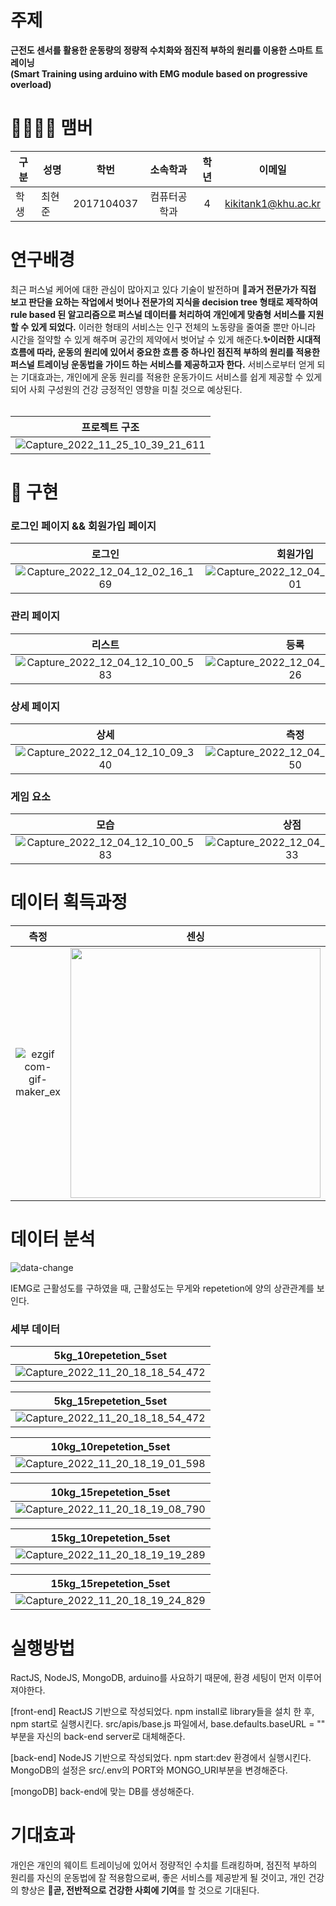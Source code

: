 
# 주제

<strong> 근전도 센서를 활용한 운동량의 정량적 수치화와 점진적 부하의 원리를 이용한 스마트 트레이닝 </strong>  
<strong> (Smart Training using arduino with EMG module based on progressive overload) </strong>


# 👨‍👨‍👧‍👦 맴버

|구분|성명|학번|소속학과|학년|이메일|
|---|---|:-:|:-:|:-:|:-:|
|학생|최현준|2017104037|컴퓨터공학과|4|kikitank1@khu.ac.kr|

# 연구배경


최근 퍼스널 케어에 대한 관심이 많아지고 있다 기술이 발전하며 <strong>🚨과거 전문가가 직접 보고 판단을 요하는 작업에서 벗어나 전문가의 지식을 decision tree 형태로 제작하여 rule based 된 알고리즘으로 퍼스널 데이터를 처리하여 개인에게 맞춤형 서비스를 지원할 수 있게 되었다.</strong> 이러한 형태의 서비스는 인구 전체의 노동량을 줄여줄 뿐만 아니라 시간을 절약할 수 있게 해주며 공간의 제약에서 벗어날 수 있게 해준다.<strong>✨이러한 시대적 흐름에 따라, 운동의 원리에 있어서 중요한 흐름 중 하나인 점진적 부하의 원리를 적용한 퍼스널 트레이닝 운동법을 가이드 하는 서비스를 제공하고자 한다.</strong> 서비스로부터 얻게 되는 기대효과는, 개인에게 운동 원리를 적용한 운동가이드 서비스를 쉽게 제공할 수 있게 되어 사회 구성원의 건강 긍정적인 영향을 미칠 것으로 예상된다.<br><br>

|프로젝트 구조|
|:-:|
|![Capture_2022_11_25_10_39_21_611](https://user-images.githubusercontent.com/102128108/203883439-cd09cbab-5c0b-40b7-bee5-655d0c49ee5c.png)|



# 🎉 구현

### 로그인 페이지 && 회원가입 페이지
|로그인|회원가입|
|:-:|:-:|
|![Capture_2022_12_04_12_02_16_169](https://user-images.githubusercontent.com/102128108/205472506-5a712ae4-a9ad-48e3-a0f8-14e9aaa47b62.png)|![Capture_2022_12_04_12_09_42_701](https://user-images.githubusercontent.com/102128108/205472520-eb27d102-da13-496e-b7b1-bf569bac566d.png)|

### 관리 페이지
|리스트|등록|제거|
|:-:|:-:|:-:|
|![Capture_2022_12_04_12_10_00_583](https://user-images.githubusercontent.com/102128108/205472409-6bf8e354-418d-41e1-bd77-160bfd60b2fb.png)|![Capture_2022_12_04_12_10_59_726](https://user-images.githubusercontent.com/102128108/205472417-56968f76-c5e3-4b4c-969f-1dd7a6d9c307.png)|![Capture_2022_12_04_12_11_02_666](https://user-images.githubusercontent.com/102128108/205472429-2101de95-fc77-4616-a777-07fba5e6a2b7.png)|

### 상세 페이지
|상세|측정|
|:-:|:-:|
|![Capture_2022_12_04_12_10_09_340](https://user-images.githubusercontent.com/102128108/205472462-f060458f-922a-43c3-a560-ca7cf548f0c6.png)|![Capture_2022_12_04_12_10_16_450](https://user-images.githubusercontent.com/102128108/205472467-e7bc0f23-ca78-41ad-ac52-c7458ec9847f.png)|


### 게임 요소
|모습|상점|
|:-:|:-:|
|![Capture_2022_12_04_12_10_00_583](https://user-images.githubusercontent.com/102128108/205472493-6f60af5d-f7a9-4b3e-bfb8-19c0cd880908.png)|![Capture_2022_12_04_12_10_28_33](https://user-images.githubusercontent.com/102128108/205472498-48ca05b3-7222-4adf-85af-c41b39bb7686.png)|

# 데이터 획득과정
|측정|센싱|
|:-:|:-:|
|![ezgif com-gif-maker_ex](https://user-images.githubusercontent.com/102128108/203881129-f7d6f178-daa6-4d9f-8550-766b3a784087.gif)|<img src="https://user-images.githubusercontent.com/102128108/203881117-18391cc1-00ef-4773-b253-ff271c63b0ec.gif" width="400"/>|


# 데이터 분석
![data-change](https://user-images.githubusercontent.com/102128108/202894556-4bcf57d4-52d4-4049-90b4-2bba690347c8.gif)

IEMG로 근활성도를 구하였을 때, 근활성도는 무게와 repetetion에 양의 상관관계를 보인다.

### 세부 데이터
|5kg_10repetetion_5set|
|:-:|
|![Capture_2022_11_20_18_18_54_472](https://user-images.githubusercontent.com/102128108/202894751-d7411e6b-bf7a-44fa-9e7e-9a660b63112e.png)|

|5kg_15repetetion_5set|
|:-:|
|![Capture_2022_11_20_18_18_54_472](https://user-images.githubusercontent.com/102128108/202894790-074ea8f7-4cdd-4422-93b5-5f5fc0d30e94.png)|

|10kg_10repetetion_5set|
|:-:|
|![Capture_2022_11_20_18_19_01_598](https://user-images.githubusercontent.com/102128108/202894801-f30cf9a9-2c47-49b2-8ab8-3b2a440fec03.png)|


|10kg_15repetetion_5set|
|:-:|
|![Capture_2022_11_20_18_19_08_790](https://user-images.githubusercontent.com/102128108/202894816-05f7b5d2-d446-4ed1-9ae8-87b4169f6b5d.png)|


|15kg_10repetetion_5set|
|:-:|
|![Capture_2022_11_20_18_19_19_289](https://user-images.githubusercontent.com/102128108/202894831-ae75a16f-5e8b-4c5c-af06-9d806f3775ba.png)|


|15kg_15repetetion_5set|
|:-:|
|![Capture_2022_11_20_18_19_24_829](https://user-images.githubusercontent.com/102128108/202894837-6c03b42d-66f0-4252-bc25-c1a1c80e6216.png)|

# 실행방법
RactJS, NodeJS, MongoDB, arduino를 사요하기 때문에, 환경 세팅이 먼저 이루어져야한다.

[front-end]
ReactJS 기반으로 작성되었다.
npm install로 library들을 설치 한 후, npm start로 실행시킨다.
src/apis/base.js 파일에서,
base.defaults.baseURL = "" 부분을 자신의 back-end server로 대체해준다.

[back-end]
NodeJS 기반으로 작성되었다.
npm start:dev 환경에서 실행시킨다.
MongoDB의 설정은 src/.env의 PORT와 MONGO_URI부분을 변경해준다.

[mongoDB]
back-end에 맞는 DB를 생성해준다.

# 기대효과

개인은 개인의 웨이트 트레이닝에 있어서 정량적인 수치를 트래킹하며, 점진적 부하의 원리를 자신의 운동법에 잘 적용함으로써, 좋은 서비스를 제공받게 될 것이고, 개인 건강의 향상은 <strong>🎉곧, 전반적으로 건강한 사회에 기여</strong>를 할 것으로 기대된다.
